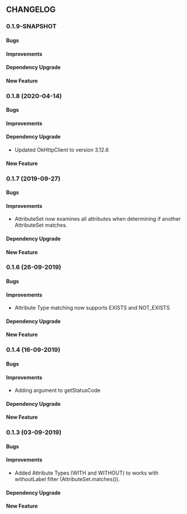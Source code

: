 ## CHANGELOG

### 0.1.9-SNAPSHOT
#### Bugs
#### Improvements
#### Dependency Upgrade
#### New Feature

### 0.1.8 (2020-04-14)
#### Bugs
#### Improvements
#### Dependency Upgrade
* Updated OkHttpClient to version 3.12.6

#### New Feature

### 0.1.7 (2019-09-27)
#### Bugs

#### Improvements
* AttributeSet now examines all attributes when determining if another AttributeSet matches.
#### Dependency Upgrade

#### New Feature


### 0.1.6 (26-09-2019)
#### Bugs

#### Improvements
* Attribute Type matching now supports EXISTS and NOT_EXISTS

#### Dependency Upgrade

#### New Feature


### 0.1.4 (16-09-2019)
#### Bugs

#### Improvements
* Adding argument to getStatusCode

#### Dependency Upgrade

#### New Feature



### 0.1.3 (03-09-2019)
#### Bugs

#### Improvements
  * Added Attribute Types (WITH and WITHOUT) to works with withoutLabel filter (AttributeSet.matches()).

#### Dependency Upgrade

#### New Feature

